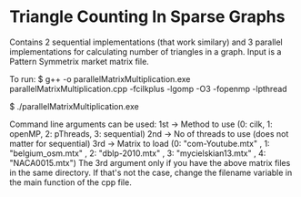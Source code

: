 # Triangle Counting In Sparse Graphs

Contains 2 sequential implementations (that work similary) and 3 parallel implementations for calculating number of triangles in a graph.
Input is a Pattern Symmetrix market matrix file.

To run:
$ g++ -o parallelMatrixMultiplication.exe parallelMatrixMultiplication.cpp  -fcilkplus -lgomp -O3 -fopenmp -lpthread

$ ./parallelMatrixMultiplication.exe

Command line arguments can be used:
1st -> Method to use (0: cilk, 1: openMP, 2: pThreads, 3: sequential)
2nd -> No of threads to use (does not matter for sequential)
3rd -> Matrix to load	(0: "com-Youtube.mtx" , 1: "belgium_osm.mtx" , 2: "dblp-2010.mtx" , 3: "mycielskian13.mtx" , 4: "NACA0015.mtx")
The 3rd argument only if you have the above matrix files in the same directory. If that's not the case, change the filename variable in the main function of the cpp file.
